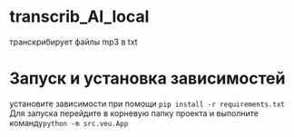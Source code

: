 # transcrib_AI_local
 транскрибирует файлы mp3 в txt 


# Запуск и установка зависимостей
установите зависимости при помощи ``` pip install -r requirements.txt ```
Для запуска перейдите в корневую папку проекта и выполните команду``` python -m src.veu.App ```
